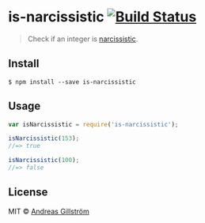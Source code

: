 # is-narcissistic [![Build Status](https://travis-ci.org/gillstrom/is-narcissistic.svg?branch=master)](https://travis-ci.org/gillstrom/is-narcissistic)

> Check if an integer is [narcissistic](https://en.wikipedia.org/wiki/Narcissistic_number).


## Install

```
$ npm install --save is-narcissistic
```


## Usage

```js
var isNarcissistic = require('is-narcissistic');

isNarcissistic(153);
//=> true

isNarcissistic(100);
//=> false
```


## License

MIT © [Andreas Gillström](http://github.com/gillstrom)
